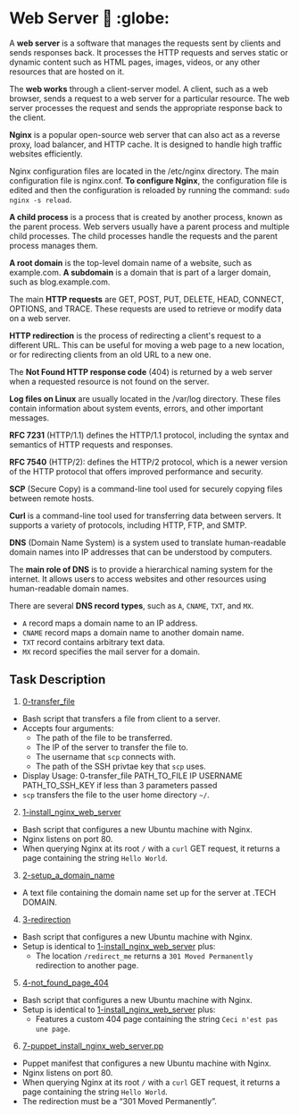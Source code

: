 # Web Server :page_with_curl: :globe:
A **web server** is a software that manages the requests sent by clients and sends responses back. It processes the HTTP requests and serves static or dynamic content such as HTML pages, images, videos, or any other resources that are hosted on it.

The **web works** through a client-server model. A client, such as a web browser, sends a request to a web server for a particular resource. The web server processes the request and sends the appropriate response back to the client.

**Nginx** is a popular open-source web server that can also act as a reverse proxy, load balancer, and HTTP cache. It is designed to handle high traffic websites efficiently.

Nginx configuration files are located in the /etc/nginx directory. The main configuration file is nginx.conf. **To configure Nginx**, the configuration file is edited and then the configuration is reloaded by running the command: `sudo nginx -s reload`.

**A child process** is a process that is created by another process, known as the parent process. Web servers usually have a parent process and multiple child processes. The child processes handle the requests and the parent process manages them.

**A root domain** is the top-level domain name of a website, such as example.com. **A subdomain** is a domain that is part of a larger domain, such as blog.example.com.

The main **HTTP requests** are GET, POST, PUT, DELETE, HEAD, CONNECT, OPTIONS, and TRACE. These requests are used to retrieve or modify data on a web server.

**HTTP redirection** is the process of redirecting a client's request to a different URL. This can be useful for moving a web page to a new location, or for redirecting clients from an old URL to a new one.

The **Not Found HTTP response code** (404) is returned by a web server when a requested resource is not found on the server.

**Log files on Linux** are usually located in the /var/log directory. These files contain information about system events, errors, and other important messages.

**RFC 7231** (HTTP/1.1) defines the HTTP/1.1 protocol, including the syntax and semantics of HTTP requests and responses.

**RFC 7540** (HTTP/2): defines the HTTP/2 protocol, which is a newer version of the HTTP protocol that offers improved performance and security.

**SCP** (Secure Copy) is a command-line tool used for securely copying files between remote hosts.

**Curl** is a command-line tool used for transferring data between servers. It supports a variety of protocols, including HTTP, FTP, and SMTP.

**DNS** (Domain Name System) is a system used to translate human-readable domain names into IP addresses that can be understood by computers.

The **main role of DNS** is to provide a hierarchical naming system for the internet. It allows users to access websites and other resources using human-readable domain names.

There are several **DNS record types**, such as `A`, `CNAME`, `TXT`, and `MX`. 
  * `A` record maps a domain name to an IP address.
  * `CNAME` record maps a domain name to another domain name.
  * `TXT` record contains arbitrary text data.
  * `MX` record specifies the mail server for a domain.

## Task Description
1. [0-transfer_file](./0-transfer_file)
  * Bash script that transfers a file from client to a server.
  * Accepts four arguments:
    * The path of the file to be transferred.
    * The IP of the server to transfer the file to.
    * The username that `scp` connects with.
    * The path of the SSH privtae key that `scp` uses.
  * Display Usage: 0-transfer_file PATH_TO_FILE IP USERNAME PATH_TO_SSH_KEY if less than 3 parameters passed
  * `scp` transfers the file to the user home directory `~/`.

2. [1-install_nginx_web_server](./1-install_nginx_web_server)
  * Bash script that configures a new Ubuntu machine with Nginx.
  * Nginx listens on port 80.
  * When querying Nginx at its root `/` with a `curl` GET request, it returns a page containing the string `Hello World`.

3. [2-setup_a_domain_name](./2-setup_a_domain_name)
  * A text file containing the domain name set up for the server at .TECH DOMAIN.

4. [3-redirection](./3-redirection)
  * Bash script that configures a new Ubuntu machine with Nginx.
  * Setup is identical to [1-install_nginx_web_server](./1-install_nginx_web_server)
  plus:
    * The location `/redirect_me` returns a `301 Moved Permanently` redirection to another page.

5. [4-not_found_page_404](./4-not_found_page_404)
  * Bash script that configures a new Ubuntu machine with Nginx.
  * Setup is identical to [1-install_nginx_web_server](./1-install_nginx_web_server)
  plus:
    * Features a custom 404 page containing the string `Ceci n'est pas une page`.

6. [7-puppet_install_nginx_web_server.pp](./7-puppet_install_nginx_web_server.pp)
  * Puppet manifest that configures a new Ubuntu machine with Nginx.
  * Nginx listens on port 80.
  * When querying Nginx at its root `/` with a `curl` GET request,
  it returns a page containing the string `Hello World`.
  * The redirection must be a “301 Moved Permanently”.